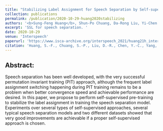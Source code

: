 ```yaml
---
title: "Stabilizing Label Assignment for Speech Separation by Self-supervised Pre-training "
collection: publications
permalink: /publication/2020-10-29-huang2020stabilizing
authors: '<b>Sung-Feng Huang</b>, Shun-Po Chuang, Da-Rong Liu, Yi-Chen Chen, Gene-Ping Yang, Hung-yi Lee'
excerpt: 'SSL for speech separation. '
date: 2020-10-29
venue: 'Interspeech'
paperurl: 'https://www.isca-archive.org/interspeech_2021/huang21h_interspeech.html'
citation: 'Huang, S.-F., Chuang, S.-P., Liu, D.-R., Chen, Y.-C., Yang, G.-P., Lee, H.-y. (2021) Stabilizing Label Assignment for Speech Separation by Self-Supervised Pre-Training. Proc. Interspeech 2021, 3056-3060, doi: 10.21437/Interspeech.2021-763 '
---
```


Abstract:
---
Speech separation has been well developed, with the very successful permutation invariant training (PIT) approach, although the frequent label assignment switching happening during PIT training remains to be a problem when better convergence speed and achievable performance are desired. In this paper, we propose to perform self-supervised pre-training to stabilize the label assignment in training the speech separation model. Experiments over several types of self-supervised approaches, several typical speech separation models and two different datasets showed that very good improvements are achievable if a proper self-supervised approach is chosen.
